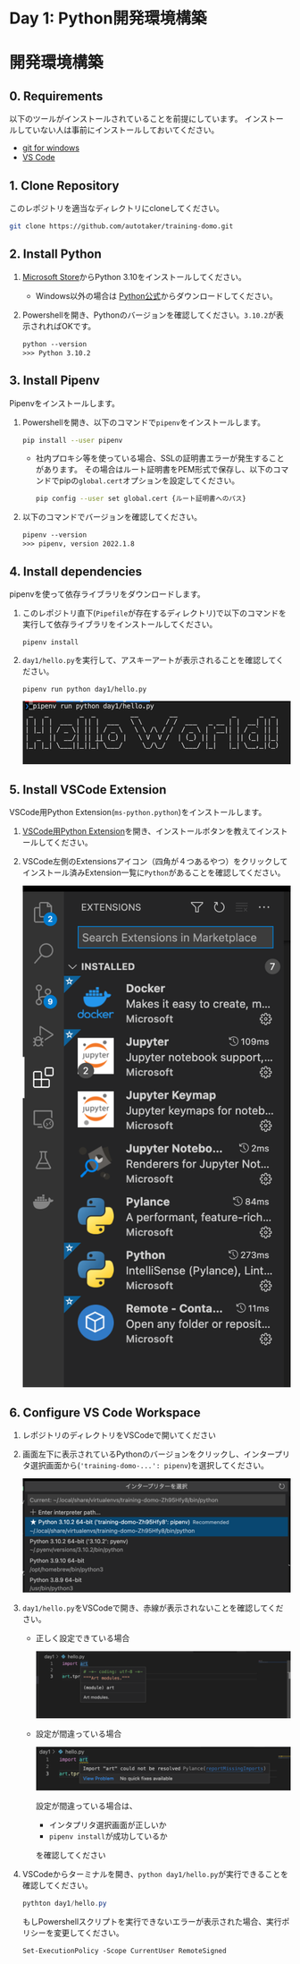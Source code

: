 # Day 1: Python開発環境構築

# 開発環境構築
## 0. Requirements
以下のツールがインストールされていることを前提にしています。
インストールしていない人は事前にインストールしておいてください。

- [git for windows](https://gitforwindows.org/)
- [VS Code](https://code.visualstudio.com/)

## 1. Clone Repository
このレポジトリを適当なディレクトリにcloneしてください。

```bash
git clone https://github.com/autotaker/training-domo.git
```

## 2. Install Python

1. [Microsoft Store](https://www.microsoft.com/ja-jp/p/python-310/9pjpw5ldxlz5)からPython 3.10をインストールしてください。
   - Windows以外の場合は [Python公式](https://www.python.org/downloads/release/python-3102/)からダウンロードしてください。
1. Powershellを開き、Pythonのバージョンを確認してください。`3.10.2`が表示されればOKです。

   ```
   python --version
   >>> Python 3.10.2
   ```

## 3. Install Pipenv
Pipenvをインストールします。

1. Powershellを開き、以下のコマンドで`pipenv`をインストールします。

   ```bash
   pip install --user pipenv
   ```

   - 社内プロキシ等を使っている場合、SSLの証明書エラーが発生することがあります。
     その場合はルート証明書をPEM形式で保存し、以下のコマンドでpipの`global.cert`オプションを設定してください。
     
     ```bash
     pip config --user set global.cert {ルート証明書へのパス}
     ```
2. 以下のコマンドでバージョンを確認してください。

   ```
   pipenv --version
   >>> pipenv, version 2022.1.8
   ```

## 4. Install dependencies
pipenvを使って依存ライブラリをダウンロードします。

1. このレポジトリ直下(`Pipefile`が存在するディレクトリ)で以下のコマンドを実行して依存ライブラリをインストールしてください。

   ```
   pipenv install
   ```
2. `day1/hello.py`を実行して、アスキーアートが表示されることを確認してください。

   ```
   pipenv run python day1/hello.py
   ```

   ![hello](./img/hello.png)

## 5. Install VSCode Extension
VSCode用Python Extension(`ms-python.python`)をインストールします。

1. [VSCode用Python Extension](https://marketplace.visualstudio.com/items?itemName=ms-python.python)を開き、インストールボタンを教えてインストールしてください。
2. VSCode左側のExtensionsアイコン（四角が４つあるやつ）をクリックしてインストール済みExtension一覧に`Python`があることを確認してください。

   ![List of Extensions](./img/extensions-list.png)

## 6. Configure VS Code Workspace
1. レポジトリのディレクトリをVSCodeで開いてください
2. 画面左下に表示されているPythonのバージョンをクリックし、インタープリタ選択画面から(`'training-domo-...': pipenv`)を選択してください。
   
   ![Select Interpreter](./img/select-interpreter.png)
3. `day1/hello.py`をVSCodeで開き、赤線が表示されないことを確認してください。

   - 正しく設定できている場合

     ![OK](./img/correct-interpreter.png)

   - 設定が間違っている場合

     ![NG](./img/wrong-interpreter.png)

     設定が間違っている場合は、
     - インタプリタ選択画面が正しいか
     - `pipenv install`が成功しているか
     
     を確認してください
4. VSCodeからターミナルを開き、`python day1/hello.py`が実行できることを確認してください。
   
   ```Powershell
   pythton day1/hello.py
   ```

   もしPowershellスクリプトを実行できないエラーが表示された場合、実行ポリシーを変更してください。

   ```powerhsell
   Set-ExecutionPolicy -Scope CurrentUser RemoteSigned
   ```


